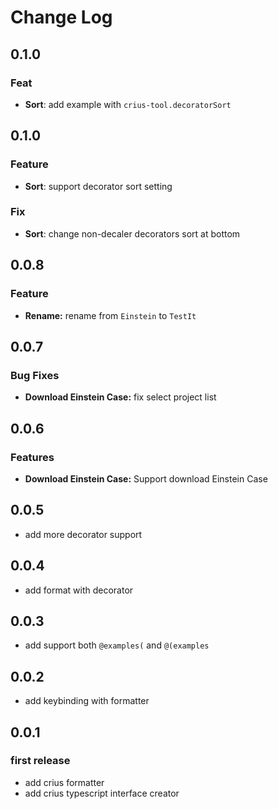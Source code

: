 # Change Log

## 0.1.0

### Feat

- **Sort**: add example with `crius-tool.decoratorSort`

## 0.1.0

### Feature

- **Sort**: support decorator sort setting

### Fix

- **Sort**: change non-decaler decorators sort at bottom

## 0.0.8

### Feature

- **Rename:** rename from `Einstein` to `TestIt`

## 0.0.7

### Bug Fixes

- **Download Einstein Case:** fix select project list

## 0.0.6

### Features

- **Download Einstein Case:** Support download Einstein Case

## 0.0.5

- add more decorator support

## 0.0.4

- add format with decorator

## 0.0.3

- add support both `@examples(` and `@(examples`

## 0.0.2

- add keybinding with formatter

## 0.0.1

### first release

- add crius formatter
- add crius typescript interface creator
